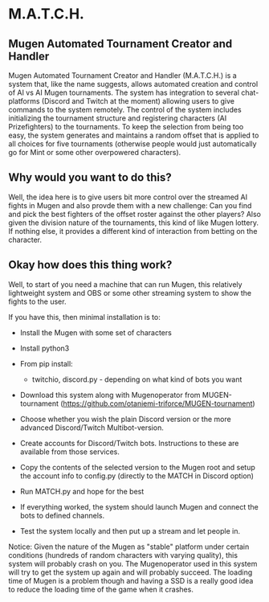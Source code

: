 # M.A.T.C.H.
Mugen Automated Tournament Creator and Handler
----

Mugen Automated Tournament Creator and Handler (M.A.T.C.H.) is a system that, like the name suggests, allows automated creation and control of AI vs AI Mugen tournaments. The system has integration to several chat-platforms (Discord and Twitch at the moment) allowing users to give commands to the system remotely. The control of the system includes initializing the tournament structure and registering characters (AI Prizefighters) to the tournaments. To keep the selection from being too easy, the system generates and maintains a random offset that is applied to all choices for five tournaments (otherwise people would just automatically go for Mint or some other overpowered characters).

Why would you want to do this?
----
Well, the idea here is to give users bit more control over the streamed AI fights in Mugen and also provde them with a new challenge: Can you find and pick the best fighters of the offset roster against the other players?
Also given the division nature of the tournaments, this kind of like Mugen lottery.
If nothing else, it provides a different kind of interaction from betting on the character.

Okay how does this thing work?
----
Well, to start of you need a machine that can run Mugen, this relatively lightweight system and OBS or some other streaming system to show the fights to the user.

If you have this, then minimal installation is to:
 * Install the Mugen with some set of characters
 * Install python3
 * From pip install:
    * twitchio, discord.py - depending on what kind of bots you want
 * Download this system along with Mugenoperator from MUGEN-tournament (https://github.com/otaniemi-triforce/MUGEN-tournament)
 * Choose whether you wish the plain Discord version or the more advanced Discord/Twitch Multibot-version.
 * Create accounts for Discord/Twitch bots. Instructions to these are available from those services.
 * Copy the contents of the selected version to the Mugen root and setup the account info to config.py (directly to the MATCH in Discord option)
 * Run MATCH.py and hope for the best
 
 * If everything worked, the system should launch Mugen and connect the bots to defined channels.
 * Test the system locally and then put up a stream and let people in.
 
 Notice: Given the nature of the Mugen as "stable" platform under certain conditions (hundreds of random characters with varying quality), this system will probably crash on you. The Mugenoperator used in this system will try to get the system up again and will probably succeed. The loading time of Mugen is a problem though and having a SSD is a really good idea to reduce the loading time of the game when it crashes. 
